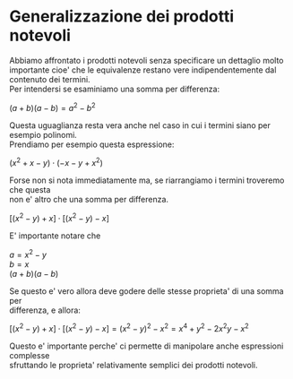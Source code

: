 # Generalizzazione dei prodotti notevoli  

Abbiamo affrontato i prodotti notevoli senza specificare un dettaglio molto importante 
cioe' che le equivalenze restano vere indipendentemente dal contenuto dei termini.  
Per intendersi se esaminiamo una somma per differenza:  

$(a + b)(a - b) = a^2 - b^2$  

Questa uguaglianza resta vera anche nel caso in cui i termini siano per esempio polinomi.  
Prendiamo per esempio questa espressione:  

$(x^2 + x - y)\cdot(- x - y + x^2)$  

Forse non si nota immediatamente ma, se riarrangiamo i termini troveremo che questa  
non e' altro che una somma per differenza.  

$[(x^2 - y) + x]\cdot[(x^2 - y) - x]$  

E' importante notare che  

$a = x^2 - y$  
$b = x$  
$(a + b)(a - b)$  

Se questo e' vero allora deve godere delle stesse proprieta' di una somma per  
differenza, e allora:  

$[(x^2 - y) + x]\cdot[(x^2 - y) - x] = (x^2 - y)^2 - x^2 = x^4 + y^2 - 2x^2y -x^2$  

Questo e' importante perche' ci permette di manipolare anche espressioni complesse  
sfruttando le proprieta' relativamente semplici dei prodotti notevoli.  


